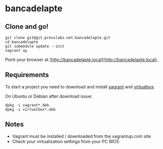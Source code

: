 bancadelapte
===

## Clone and go!

    git clone git@git.presslabs.net:bancadelapte.git
    cd bancadelapte
    git submodule update --init
    vagrant up

Point your browser at [http://bancadelapte.local](http://bancadelapte.local).

## Requirements

To start a project you need to download and install
[vagrant](http://www.vagrantup.com/downloads.html) and
[virtualbox](https://www.virtualbox.org/wiki/Downloads).

On Ubuntu or Debian after download issue:

    dpkg -i vagrant*.deb
    dpkg -i virtualbox*.deb

## Notes

 * Vagrant must be installed / downloaded from the vagrantup.com site
 * Check your virtualization settings from your PC BIOS
